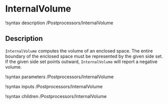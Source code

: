 # InternalVolume
!syntax description /Postprocessors/InternalVolume

## Description

`InternalVolume` computes the volume of an enclosed space.
The entire boundary of the enclosed
space must be represented by the given side set. If the given side set points outward,
`InternalVolume` will report a negative volume.

!syntax parameters /Postprocessors/InternalVolume

!syntax inputs /Postprocessors/InternalVolume

!syntax children /Postprocessors/InternalVolume
